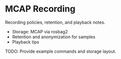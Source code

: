 # MCAP Recording

Recording policies, retention, and playback notes.

- Storage: MCAP via rosbag2
- Retention and anonymization for samples
- Playback tips

TODO: Provide example commands and storage layout.
